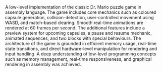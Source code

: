 A low-level implementation of the classic Dr. Mario puzzle game in assembly language. The game includes core mechanics such as coloured capsule generation, collision-detection, user-controlled movement using WASD, and match-based clearing. Smooth real-time animations are rendered at 60 frames per second. The additional features include a preview system for upcoming capsules, a pause and resume mechanic, animated sequences, and two blocks with special behaviours. The architecture of the game is grounded in efficient memory usage, real-time state transitions, and direct hardware-level manipulation for rendering and input handling. A deep understanding of low-level programming concepts such as memory management, real-time responsiveness, and graphical rendering in assembly was achieved.
